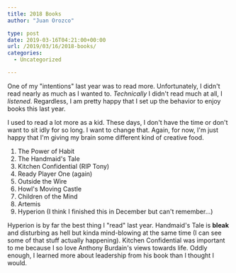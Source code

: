 ```yaml
---
title: 2018 Books
author: "Juan Orozco" 

type: post
date: 2019-03-16T04:21:00+00:00
url: /2019/03/16/2018-books/
categories:
  - Uncategorized

---
```

One of my "intentions" last year was to read more. Unfortunately, I didn't read nearly as much as I wanted to. _Technically_ I didn't read much at all, I _listened_. Regardless, I am pretty happy that I set up the behavior to enjoy books this last year.

I used to read a lot more as a kid. These days, I don't have the time or don't want to sit idly for so long. I want to change that. Again, for now, I'm just happy that I'm giving my brain some different kind of creative food.

  1. The Power of Habit
  2. The Handmaid's Tale
  3. Kitchen Confidential (RIP Tony)
  4. Ready Player One (again)
  5. Outside the Wire
  6. Howl's Moving Castle
  7. Children of the Mind
  8. Artemis
  9. Hyperion (I think I finished this in December but can't remember...)

Hyperion is by far the best thing I "read" last year. Handmaid's Tale is **bleak** and disturbing as hell but kinda mind-blowing at the same time (I can see some of that stuff actually happening). Kitchen Confidential was important to me because I so love Anthony Burdain's views towards life. Oddly enough, I learned more about leadership from his book than I thought I would.